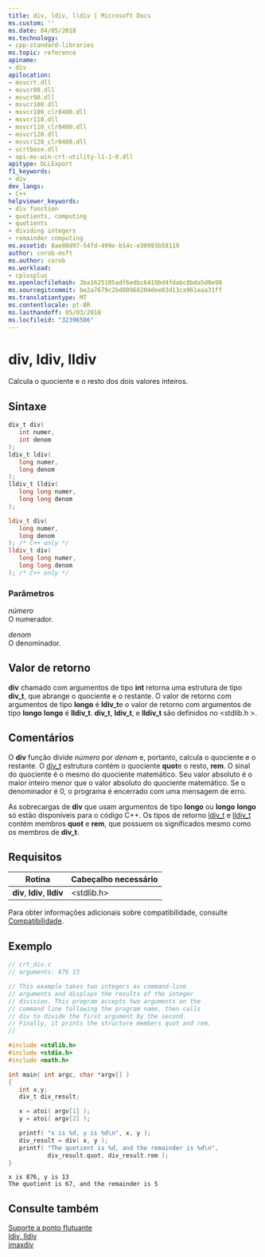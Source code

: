 ```yaml
---
title: div, ldiv, lldiv | Microsoft Docs
ms.custom: ''
ms.date: 04/05/2018
ms.technology:
- cpp-standard-libraries
ms.topic: reference
apiname:
- div
apilocation:
- msvcrt.dll
- msvcr80.dll
- msvcr90.dll
- msvcr100.dll
- msvcr100_clr0400.dll
- msvcr110.dll
- msvcr110_clr0400.dll
- msvcr120.dll
- msvcr120_clr0400.dll
- ucrtbase.dll
- api-ms-win-crt-utility-l1-1-0.dll
apitype: DLLExport
f1_keywords:
- div
dev_langs:
- C++
helpviewer_keywords:
- div function
- quotients, computing
- quotients
- dividing integers
- remainder computing
ms.assetid: 8ae80d97-54fd-499e-b14c-e30993b58119
author: corob-msft
ms.author: corob
ms.workload:
- cplusplus
ms.openlocfilehash: 3ba1625105adf6edbc6419bd4fdabc8bda5d0e98
ms.sourcegitcommit: be2a7679c2bd80968204dee03d13ca961eaa31ff
ms.translationtype: MT
ms.contentlocale: pt-BR
ms.lasthandoff: 05/03/2018
ms.locfileid: "32396586"
---
```

# <a name="div-ldiv-lldiv"></a>div, ldiv, lldiv

Calcula o quociente e o resto dos dois valores inteiros.

## <a name="syntax"></a>Sintaxe

```C
div_t div(
   int numer,
   int denom
);
ldiv_t ldiv(
   long numer,
   long denom
);
lldiv_t lldiv(
   long long numer,
   long long denom
);
```

```cpp
ldiv_t div(
   long numer,
   long denom
); /* C++ only */
lldiv_t div(
   long long numer,
   long long denom
); /* C++ only */
```

### <a name="parameters"></a>Parâmetros

*número*<br/>
O numerador.

*denom*<br/>
O denominador.

## <a name="return-value"></a>Valor de retorno

**div** chamado com argumentos de tipo **int** retorna uma estrutura de tipo **div_t**, que abrange o quociente e o restante. O valor de retorno com argumentos de tipo **longo** é **ldiv_t**e o valor de retorno com argumentos de tipo **longo** **longo** é **lldiv_t**. **div_t**, **ldiv_t**, e **lldiv_t** são definidos no \<stdlib.h >.

## <a name="remarks"></a>Comentários

O **div** função divide *número* por *denom* e, portanto, calcula o quociente e o restante. O [div_t](../../c-runtime-library/standard-types.md) estrutura contém o quociente **quot**e o resto, **rem**. O sinal do quociente é o mesmo do quociente matemático. Seu valor absoluto é o maior inteiro menor que o valor absoluto do quociente matemático. Se o denominador é 0, o programa é encerrado com uma mensagem de erro.

As sobrecargas de **div** que usam argumentos de tipo **longo** ou **longo** **longo** só estão disponíveis para o código C++. Os tipos de retorno [ldiv_t](../../c-runtime-library/standard-types.md) e [lldiv_t](../../c-runtime-library/standard-types.md) contém membros **quot** e **rem**, que possuem os significados mesmo como os membros de **div_t**.

## <a name="requirements"></a>Requisitos

|Rotina|Cabeçalho necessário|
|-------------|---------------------|
|**div**, **ldiv**, **lldiv**|\<stdlib.h>|

Para obter informações adicionais sobre compatibilidade, consulte [Compatibilidade](../../c-runtime-library/compatibility.md).

## <a name="example"></a>Exemplo

```C
// crt_div.c
// arguments: 876 13

// This example takes two integers as command-line
// arguments and displays the results of the integer
// division. This program accepts two arguments on the
// command line following the program name, then calls
// div to divide the first argument by the second.
// Finally, it prints the structure members quot and rem.
//

#include <stdlib.h>
#include <stdio.h>
#include <math.h>

int main( int argc, char *argv[] )
{
   int x,y;
   div_t div_result;

   x = atoi( argv[1] );
   y = atoi( argv[2] );

   printf( "x is %d, y is %d\n", x, y );
   div_result = div( x, y );
   printf( "The quotient is %d, and the remainder is %d\n",
           div_result.quot, div_result.rem );
}
```

```Output
x is 876, y is 13
The quotient is 67, and the remainder is 5
```

## <a name="see-also"></a>Consulte também

[Suporte a ponto flutuante](../../c-runtime-library/floating-point-support.md)<br/>
[ldiv, lldiv](ldiv-lldiv.md)<br/>
[imaxdiv](imaxdiv.md)<br/>
